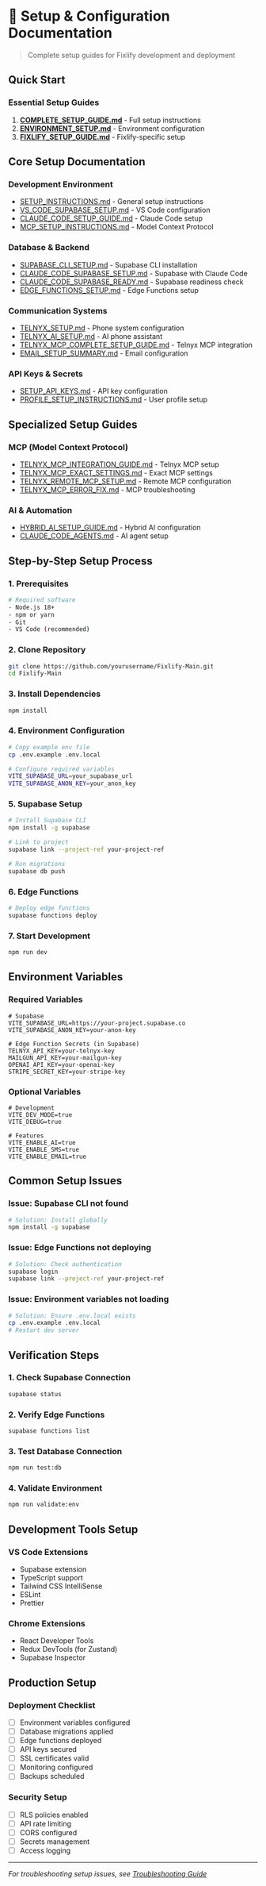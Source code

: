 # 🚀 Setup & Configuration Documentation

> Complete setup guides for Fixlify development and deployment

## Quick Start

### Essential Setup Guides
1. **[COMPLETE_SETUP_GUIDE.md](/docs/setup-guides/COMPLETE_SETUP_GUIDE.md)** - Full setup instructions
2. **[ENVIRONMENT_SETUP.md](/docs/setup-guides/ENVIRONMENT_SETUP.md)** - Environment configuration
3. **[FIXLIFY_SETUP_GUIDE.md](/docs/setup-guides/FIXLIFY_SETUP_GUIDE.md)** - Fixlify-specific setup

## Core Setup Documentation

### Development Environment
- [SETUP_INSTRUCTIONS.md](/docs/setup-guides/SETUP_INSTRUCTIONS.md) - General setup instructions
- [VS_CODE_SUPABASE_SETUP.md](/VS_CODE_SUPABASE_SETUP.md) - VS Code configuration
- [CLAUDE_CODE_SETUP_GUIDE.md](/CLAUDE_CODE_SETUP_GUIDE.md) - Claude Code setup
- [MCP_SETUP_INSTRUCTIONS.md](/docs/setup-guides/MCP_SETUP_INSTRUCTIONS.md) - Model Context Protocol

### Database & Backend
- [SUPABASE_CLI_SETUP.md](/docs/setup-guides/SUPABASE_CLI_SETUP.md) - Supabase CLI installation
- [CLAUDE_CODE_SUPABASE_SETUP.md](/CLAUDE_CODE_SUPABASE_SETUP.md) - Supabase with Claude Code
- [CLAUDE_CODE_SUPABASE_READY.md](/CLAUDE_CODE_SUPABASE_READY.md) - Supabase readiness check
- [EDGE_FUNCTIONS_SETUP.md](/docs/setup-guides/EDGE_FUNCTIONS_SETUP.md) - Edge Functions setup

### Communication Systems
- [TELNYX_SETUP.md](/docs/setup-guides/TELNYX_SETUP.md) - Phone system configuration
- [TELNYX_AI_SETUP.md](/TELNYX_AI_SETUP.md) - AI phone assistant
- [TELNYX_MCP_COMPLETE_SETUP_GUIDE.md](/TELNYX_MCP_COMPLETE_SETUP_GUIDE.md) - Telnyx MCP integration
- [EMAIL_SETUP_SUMMARY.md](/EMAIL_SETUP_SUMMARY.md) - Email configuration

### API Keys & Secrets
- [SETUP_API_KEYS.md](/SETUP_API_KEYS.md) - API key configuration
- [PROFILE_SETUP_INSTRUCTIONS.md](/docs/setup-guides/PROFILE_SETUP_INSTRUCTIONS.md) - User profile setup

## Specialized Setup Guides

### MCP (Model Context Protocol)
- [TELNYX_MCP_INTEGRATION_GUIDE.md](/TELNYX_MCP_INTEGRATION_GUIDE.md) - Telnyx MCP setup
- [TELNYX_MCP_EXACT_SETTINGS.md](/TELNYX_MCP_EXACT_SETTINGS.md) - Exact MCP settings
- [TELNYX_REMOTE_MCP_SETUP.md](/TELNYX_REMOTE_MCP_SETUP.md) - Remote MCP configuration
- [TELNYX_MCP_ERROR_FIX.md](/TELNYX_MCP_ERROR_FIX.md) - MCP troubleshooting

### AI & Automation
- [HYBRID_AI_SETUP_GUIDE.md](/HYBRID_AI_SETUP_GUIDE.md) - Hybrid AI configuration
- [CLAUDE_CODE_AGENTS.md](/CLAUDE_CODE_AGENTS.md) - AI agent setup

## Step-by-Step Setup Process

### 1. Prerequisites
```bash
# Required software
- Node.js 18+
- npm or yarn
- Git
- VS Code (recommended)
```

### 2. Clone Repository
```bash
git clone https://github.com/yourusername/Fixlify-Main.git
cd Fixlify-Main
```

### 3. Install Dependencies
```bash
npm install
```

### 4. Environment Configuration
```bash
# Copy example env file
cp .env.example .env.local

# Configure required variables
VITE_SUPABASE_URL=your_supabase_url
VITE_SUPABASE_ANON_KEY=your_anon_key
```

### 5. Supabase Setup
```bash
# Install Supabase CLI
npm install -g supabase

# Link to project
supabase link --project-ref your-project-ref

# Run migrations
supabase db push
```

### 6. Edge Functions
```bash
# Deploy edge functions
supabase functions deploy
```

### 7. Start Development
```bash
npm run dev
```

## Environment Variables

### Required Variables
```env
# Supabase
VITE_SUPABASE_URL=https://your-project.supabase.co
VITE_SUPABASE_ANON_KEY=your-anon-key

# Edge Function Secrets (in Supabase)
TELNYX_API_KEY=your-telnyx-key
MAILGUN_API_KEY=your-mailgun-key
OPENAI_API_KEY=your-openai-key
STRIPE_SECRET_KEY=your-stripe-key
```

### Optional Variables
```env
# Development
VITE_DEV_MODE=true
VITE_DEBUG=true

# Features
VITE_ENABLE_AI=true
VITE_ENABLE_SMS=true
VITE_ENABLE_EMAIL=true
```

## Common Setup Issues

### Issue: Supabase CLI not found
```bash
# Solution: Install globally
npm install -g supabase
```

### Issue: Edge Functions not deploying
```bash
# Solution: Check authentication
supabase login
supabase link --project-ref your-project-ref
```

### Issue: Environment variables not loading
```bash
# Solution: Ensure .env.local exists
cp .env.example .env.local
# Restart dev server
```

## Verification Steps

### 1. Check Supabase Connection
```bash
supabase status
```

### 2. Verify Edge Functions
```bash
supabase functions list
```

### 3. Test Database Connection
```bash
npm run test:db
```

### 4. Validate Environment
```bash
npm run validate:env
```

## Development Tools Setup

### VS Code Extensions
- Supabase extension
- TypeScript support
- Tailwind CSS IntelliSense
- ESLint
- Prettier

### Chrome Extensions
- React Developer Tools
- Redux DevTools (for Zustand)
- Supabase Inspector

## Production Setup

### Deployment Checklist
- [ ] Environment variables configured
- [ ] Database migrations applied
- [ ] Edge functions deployed
- [ ] API keys secured
- [ ] SSL certificates valid
- [ ] Monitoring configured
- [ ] Backups scheduled

### Security Setup
- [ ] RLS policies enabled
- [ ] API rate limiting
- [ ] CORS configured
- [ ] Secrets management
- [ ] Access logging

---

*For troubleshooting setup issues, see [Troubleshooting Guide](/fixlify-docs/troubleshooting/)*